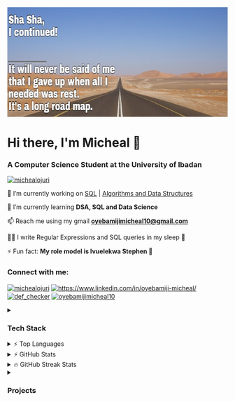 <img src="https://github.com/Oyebamiji-Micheal/Oyebamiji-Micheal/blob/master/images%20and%20gifs/roadmap%20resized.jpeg" height="250" width="900">
<h1 align="left">Hi there, I'm Micheal 👋</h1>
<h3 align="left">A Computer Science Student at the University of Ibadan</h3>


<p align="left"> <a href="https://twitter.com/michealojuri" target="blank"><img src="https://img.shields.io/twitter/follow/michealojuri?logo=twitter&style=for-the-badge" alt="michealojuri" /></a> </p>

🔭 I’m currently working on [SQL](https://github.com/Oyebamiji-Micheal/100-Days-of-SQL-Beginner-to-Advance) | [Algorithms and Data Structures](https://github.com/Oyebamiji-Micheal/100-Days-of-LeetCode)

🌱 I’m currently learning **DSA, SQL and Data Science**

📫 Reach me using my gmail **oyebamijimicheal10@gmail.com**

🏴‍☠️ I write Regular Expressions and SQL queries in my sleep 🙂

⚡ Fun fact: **My role model is Ivuelekwa Stephen 🤫**

<h3 align="left">Connect with me:</h3>
<p align="left">
<a href="https://twitter.com/michealojuri" target="blank"><img align="center" src="https://raw.githubusercontent.com/rahuldkjain/github-profile-readme-generator/master/src/images/icons/Social/twitter.svg" alt="michealojuri" height="30" width="40" /></a>
<a href="https://linkedin.com/in/https://www.linkedin.com/in/oyebamiji-micheal/" target="blank"><img align="center" src="https://raw.githubusercontent.com/rahuldkjain/github-profile-readme-generator/master/src/images/icons/Social/linked-in-alt.svg" alt="https://www.linkedin.com/in/oyebamiji-micheal/" height="30" width="40" /></a>
<a href="https://codeforces.com/profile/def_checker" target="blank"><img align="center" src="https://raw.githubusercontent.com/rahuldkjain/github-profile-readme-generator/master/src/images/icons/Social/codeforces.svg" alt="def_checker" height="30" width="40" /></a>
<a href="https://www.leetcode.com/oyebamijimicheal10" target="blank"><img align="center" src="https://raw.githubusercontent.com/rahuldkjain/github-profile-readme-generator/master/src/images/icons/Social/leet-code.svg" alt="oyebamijimicheal10" height="30" width="40" /></a>
</p>

<details>
<summary>
<h3 align="left">Tech Stack</h3>
</summary>
<h3>Languages</h2> <p align="left">
  <a href="https://www.python.org" target="_blank">
    <img alt="Python" src="https://img.shields.io/badge/Python-3776AB?style=for-the-badge&logo=python&logoColor=white">
  </a>
  
  <a href="" target="_blank">
    <img alt="C" src="https://img.shields.io/badge/c-%2300f.svg?style=for-the-badge&logo=c&logoColor=darkblue&color=black">
  </a>
  
  <a href="" target="_blank">
      <img alt="MySQL" src="https://img.shields.io/badge/mysql-%2300f.svg?style=for-the-badge&logo=mysql&logoColor=darkblue&color=white">
  </a>
  
  <a href="" target="_blank">
      <img alt="Oracle" src="https://img.shields.io/badge/Oracle-777BB4?style=for-the-badge&logo=oracle&logoColor=black&color=darkred">
  </a>
  
  
  
  <a href="" target="_blank">
    <img alt="HTML5" src="https://img.shields.io/badge/html5-%23E34F26.svg?style=for-the-badge&logo=html5&logoColor=white">
  </a>
 
  <a href="" target="_blank">
    <img alt="Markdown" src="https://img.shields.io/badge/markdown-%23000000.svg?style=for-the-badge&logo=markdown&logoColor=white">
  </a>
  
  
### Development Tools
<p
  <a href="https://code.visualstudio.com/" target="_blank">
    <img src="https://img.shields.io/badge/vscode-007ACC.svg?style=for-the-badge&logo=visualstudiocode&logoColor=white" alt="vsCode"/> 
  </a>
  <a href="https://www.jetbrains.com/" target="_blank">
    <img src="https://img.shields.io/badge/PyCharm-000000.svg?&style=for-the-badge&logo=PyCharm&logoColor=white" alt="jetbrains" />
  </a>
   <a href="https://jupyter.org/" target="_blank">
    <img alt="Jupyter" src="https://img.shields.io/badge/Jupyter-F37626.svg?&style=for-the-badge&logo=Jupyter&logoColor=white">
  </a>
  <a href="https://colab.research.google.com/" target="_blank">
    <img alt="colab" src="https://img.shields.io/badge/Colab-F9AB00?style=for-the-badge&logo=googlecolab&color=525252">
  </a>
  <a href="https://git-scm.com/" target="_blank">
    <img src="https://img.shields.io/badge/git-F05032.svg?style=for-the-badge&logo=git&logoColor=white"
      alt="git"/>
  </a>
  
</p>


### Data Manipulation Tools
<p  
  <a href="https://numpy.org/" target="_blank">
    <img alt="Numpy" src="https://img.shields.io/badge/Numpy-777BB4?style=for-the-badge&logo=numpy&logoColor=white">
  </a>

   <a href="https://pandas.pydata.org/" target="_blank">
    <img alt="Pandas" src="https://img.shields.io/badge/Pandas-2C2D72?style=for-the-badge&logo=pandas&logoColor=white">
  </a>

   <a href="https://plotly.com/" target="_blank">
    <img alt="Plotly" src="https://img.shields.io/badge/Plotly-239120?style=for-the-badge&logo=plotly&logoColor=white">
  </a>

 </p>
  

### Machine Learning Tools
<p

   <a href="https://scikit-learn.org/" target="_blank">
    <img alt="Scikit" src="https://img.shields.io/badge/scikit_learn-F7931E?style=for-the-badge&logo=scikit-learn&logoColor=white">
   </a>

 </p>

### Backend Tools
<p
  
  <a href="" target="_blank">
    <img alt="Flask" src="https://img.shields.io/badge/flask-%23000.svg?style=for-the-badge&logo=flask&logoColor=white">
  </a>
  <a href="https://docs.djangoproject.com/en/4.1/" target="_blank">
    <img alt="Django" src="https://img.shields.io/badge/Django-777BB4?style=for-the-badge&logo=django&logoColor=black&color=darkgreen">
  </a>

 </p>
 
</details>

<details>
<summary>
⚡ Top Languages
</summary>

## [![Top Langs](https://github-readme-stats.vercel.app/api/top-langs/?username=oyebamiji-micheal&layout=compact&theme=github_dark)](https://github.com/anuraghazra/github-readme-stats) 
</details>

<details>
<summary>
⚡ GitHub Stats
</summary>

## ![Oyebamiji Micheal's GitHub stats](https://github-readme-stats.vercel.app/api?username=oyebamiji-micheal&show_icons=true&theme=github_dark)
</details>

<details>
<summary>
🔥 GitHub Streak Stats 
</summary>

## ![Oyebamiji Micheal's GitHub stats](https://github-readme-streak-stats.herokuapp.com/?user=oyebamiji-micheal&show_icons=true&theme=algolia)
</details>

<details>
<summary>
<h3 align="left">Projects</h3>   
</summary>
  <ul>
    <li>
      <h4 align="left">SQL: 100 Exercises on Structured Query Language</h4>
      <span>Link: https://sql100.pythonanywhere.com</span>     
    </li>
    <li>
      <h4 align="left">Result Management System Using Python Flask and MySQL</h4>
      <span>Link: https://rmsnigeria.pythonanywhere.com/</span>
    </li>
  </ul>
</details>
